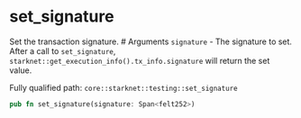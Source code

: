 # set_signature

Set the transaction signature.  # Arguments  `signature` - The signature to set.  After a call to `set_signature`, `starknet::get_execution_info().tx_info.signature` will return the set value.

Fully qualified path: `core::starknet::testing::set_signature`

```rust
pub fn set_signature(signature: Span<felt252>)
```

